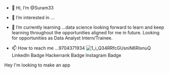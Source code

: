 - 👋 Hi, I’m @Suram33
- 👀 I’m interested in ...
- 🌱 I’m currently learning ...data science
looking forward to learn and keep learning throughout the opportunities aligned for me in future. Looking for opportunities as Data Analyst Intern/Trainee.


- 📫 How to reach me ...9704371934 
![1_i_Q34RRfcGUsniN6RIxnuQ](https://user-images.githubusercontent.com/96963523/185733814-00d50c5b-ed73-43a0-910e-584be52b8d2c.gif)
LinkedIn Badge Hackerrank Badge Instagram Badge

<!---
Suram33/Suram33 is a ✨ special ✨ repository because its `README.md` (this file) appears on your GitHub profile.
You can click the Preview link to take a look at your changes.
--->
Hey I'm looking to make an app
